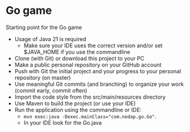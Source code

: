 # Go game
Starting point for the Go game

* Usage of Java 21 is required
  * Make sure your IDE uses the correct version and/or set $JAVA_HOME if you use the commandline
* Clone (with Git) or download this project to your PC
* Make a public personal repository on your GitHub account
* Push with Git the initial project and your progress to your personal repository (on master)
* Use meaningful Git commits (and branching) to organize your work (commit early, commit often)
* Import the code style from the src/main/resources directory
* Use Maven to build the project (or use your IDE)
* Run the application using the commandline or IDE: 
  * `mvn exec:java -Dexec.mainClass="com.nedap.go.Go"`. 
  * In your IDE look for the Go.java
